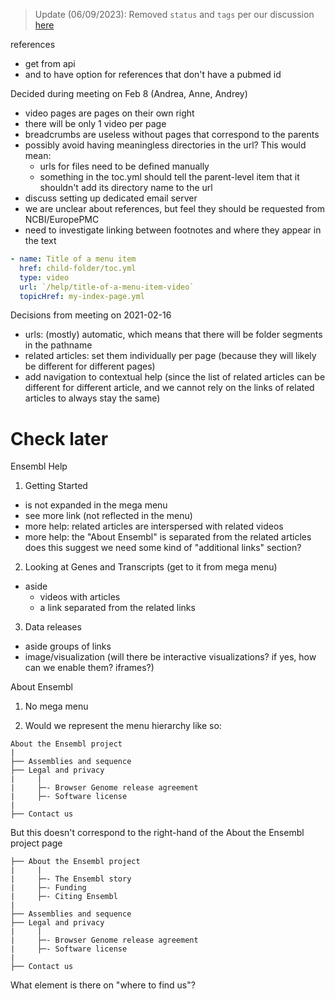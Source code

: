 > Update (06/09/2023): Removed `status` and `tags` per our discussion [here](https://github.com/Ensembl/ensembl-website-help-and-docs/pull/59#discussion_r1314847058)

references
  - get from api
  - and to have option for references that don't have a pubmed id


Decided during meeting on Feb 8 (Andrea, Anne, Andrey)
- video pages are pages on their own right
- there will be only 1 video per page
- breadcrumbs are useless without pages that correspond to the parents
- possibly avoid having meaningless directories in the url? This would mean:
  - urls for files need to be defined manually
  - something in the toc.yml should tell the parent-level item that it shouldn't add its directory name to the url
- discuss setting up dedicated email server
- we are unclear about references, but feel they should be requested from NCBI/EuropePMC
- need to investigate linking between footnotes and where they appear in the text

```yml
- name: Title of a menu item
  href: child-folder/toc.yml
  type: video
  url: `/help/title-of-a-menu-item-video`
  topicHref: my-index-page.yml
```


Decisions from meeting on 2021-02-16
- urls: (mostly) automatic, which means that there will be folder segments in the pathname
- related articles: set them individually per page (because they will likely be different for different pages)
- add navigation to contextual help (since the list of related articles can be different for different article, and we cannot rely on the links of related articles to always stay the same)



# Check later

Ensembl Help
1) Getting Started
  - is not expanded in the mega menu
  - see more link (not reflected in the menu)
  - more help: related articles are interspersed with related videos
  - more help: the "About Ensembl" is separated from the related articles
      does this suggest we need some kind of "additional links" section?

2) Looking at Genes and Transcripts (get to it from mega menu)
  - aside
    - videos with articles
    - a link separated from the related links

3) Data releases
  - aside
      groups of links
  - image/visualization (will there be interactive visualizations? if yes, how can we enable them? iframes?)


About Ensembl
1) No mega menu

2) Would we represent the menu hierarchy like so:

```
About the Ensembl project
|
├── Assemblies and sequence
├── Legal and privacy
|     |
|     ├─- Browser Genome release agreement
|     ├─- Software license
|
├── Contact us
```

But this doesn't correspond to the right-hand of the About the Ensembl project page

```
├── About the Ensembl project
|     |
|     ├─- The Ensembl story
|     ├─- Funding
|     ├─- Citing Ensembl
|
├── Assemblies and sequence
├── Legal and privacy
|     |
|     ├─- Browser Genome release agreement
|     ├─- Software license
|
├── Contact us
```

What element is there on "where to find us"?
